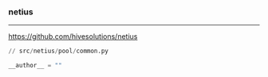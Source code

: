 ### netius
---
https://github.com/hivesolutions/netius

```py
// src/netius/pool/common.py

__author__ = ""



```

```
```

```
```

